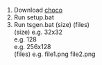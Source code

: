 1. Download [choco](https://chocolatey.org)
2. Run setup.bat
3. Run tsgen.bat (size) (files)  
   (size)  e.g. 32x32  
           e.g. 128  
           e.g. 256x128  
   (files) e.g. file1.png file2.png
